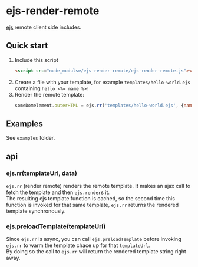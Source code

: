 # ejs-render-remote

[ejs](https://ejs.co/) remote client side includes.

## Quick start

1. Include this script
   ```html
   <script src="node_modulse/ejs-render-remote/ejs-render-remote.js"></script>
   ```
2. Creare a file with your template, for example `templates/hello-world.ejs` containing `hello <%= name %>!`
3. Render the remote template:
   ```js
   someDomelement.outerHTML = ejs.rr('templates/hello-world.ejs', {name: 'Simon'});
   ```

## Examples

See `examples` folder.

## api

### ejs.rr(templateUrl, data)

`ejs.rr` (render remote) renders the remote template. It makes an ajax call to fetch the template and then `ejs.render`s it.  
The resulting ejs template function is cached, so the second time this function is invoked for that same template, `ejs.rr` returns the rendered template synchronously.

### ejs.preloadTemplate(templateUrl)

Since `ejs.rr` is async, you can call `ejs.preloadTemplate` before invoking `ejs.rr` to warm the template chace up for that `templateUrl`.  
By doing so the call to `ejs.rr` will return the rendered template string right away.
